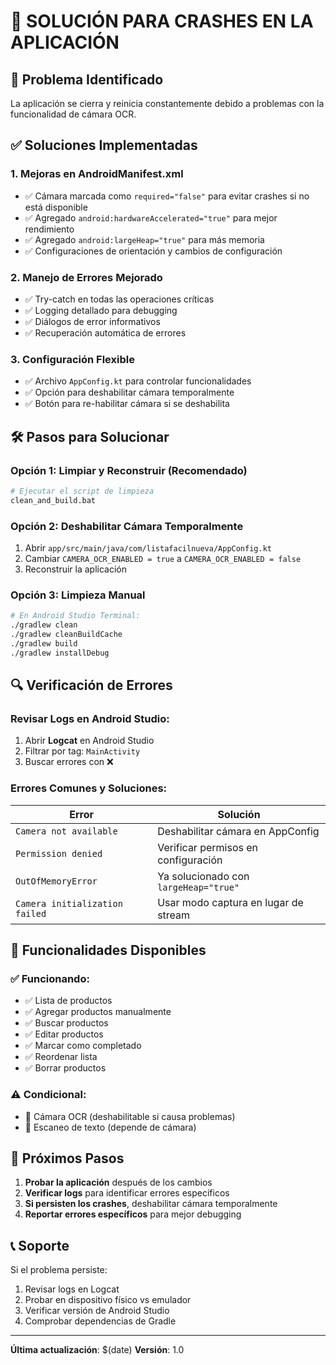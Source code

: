 # 🔧 SOLUCIÓN PARA CRASHES EN LA APLICACIÓN

## 🚨 Problema Identificado
La aplicación se cierra y reinicia constantemente debido a problemas con la funcionalidad de cámara OCR.

## ✅ Soluciones Implementadas

### 1. **Mejoras en AndroidManifest.xml**
- ✅ Cámara marcada como `required="false"` para evitar crashes si no está disponible
- ✅ Agregado `android:hardwareAccelerated="true"` para mejor rendimiento
- ✅ Agregado `android:largeHeap="true"` para más memoria
- ✅ Configuraciones de orientación y cambios de configuración

### 2. **Manejo de Errores Mejorado**
- ✅ Try-catch en todas las operaciones críticas
- ✅ Logging detallado para debugging
- ✅ Diálogos de error informativos
- ✅ Recuperación automática de errores

### 3. **Configuración Flexible**
- ✅ Archivo `AppConfig.kt` para controlar funcionalidades
- ✅ Opción para deshabilitar cámara temporalmente
- ✅ Botón para re-habilitar cámara si se deshabilita

## 🛠️ Pasos para Solucionar

### Opción 1: Limpiar y Reconstruir (Recomendado)
```bash
# Ejecutar el script de limpieza
clean_and_build.bat
```

### Opción 2: Deshabilitar Cámara Temporalmente
1. Abrir `app/src/main/java/com/listafacilnueva/AppConfig.kt`
2. Cambiar `CAMERA_OCR_ENABLED = true` a `CAMERA_OCR_ENABLED = false`
3. Reconstruir la aplicación

### Opción 3: Limpieza Manual
```bash
# En Android Studio Terminal:
./gradlew clean
./gradlew cleanBuildCache
./gradlew build
./gradlew installDebug
```

## 🔍 Verificación de Errores

### Revisar Logs en Android Studio:
1. Abrir **Logcat** en Android Studio
2. Filtrar por tag: `MainActivity`
3. Buscar errores con ❌

### Errores Comunes y Soluciones:

| Error | Solución |
|-------|----------|
| `Camera not available` | Deshabilitar cámara en AppConfig |
| `Permission denied` | Verificar permisos en configuración |
| `OutOfMemoryError` | Ya solucionado con `largeHeap="true"` |
| `Camera initialization failed` | Usar modo captura en lugar de stream |

## 📱 Funcionalidades Disponibles

### ✅ Funcionando:
- ✅ Lista de productos
- ✅ Agregar productos manualmente
- ✅ Buscar productos
- ✅ Editar productos
- ✅ Marcar como completado
- ✅ Reordenar lista
- ✅ Borrar productos

### ⚠️ Condicional:
- 🔄 Cámara OCR (deshabilitable si causa problemas)
- 🔄 Escaneo de texto (depende de cámara)

## 🎯 Próximos Pasos

1. **Probar la aplicación** después de los cambios
2. **Verificar logs** para identificar errores específicos
3. **Si persisten los crashes**, deshabilitar cámara temporalmente
4. **Reportar errores específicos** para mejor debugging

## 📞 Soporte

Si el problema persiste:
1. Revisar logs en Logcat
2. Probar en dispositivo físico vs emulador
3. Verificar versión de Android Studio
4. Comprobar dependencias de Gradle

---
**Última actualización**: $(date)
**Versión**: 1.0
